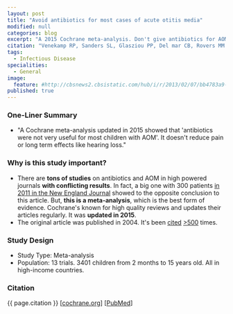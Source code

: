 ```yaml
---
layout: post
title: "Avoid antibiotics for most cases of acute otitis media"
modified: null
categories: blog
excerpt: "A 2015 Cochrane meta-analysis. Don't give antibiotics for AOM except to kids under 2 with discharge or bilateral infection."
citation: "Venekamp RP, Sanders SL, Glasziou PP, Del mar CB, Rovers MM. Antibiotics for acute otitis media in children. Cochrane Database Syst Rev. 2015;6:CD000219."
tags:
  - Infectious Disease
specialities:
  - General
image:
  feature: #http://cbsnews2.cbsistatic.com/hub/i/r/2013/02/07/bb4783a9-c444-11e2-a43e-02911869d855/thumbnail/620x350/f3967308d359dbe31e6d6f88d2f6641c/crying-baby.jpg
published: true
---
```







### One-Liner Summary

* "A Cochrane meta-analysis updated in 2015 showed that 'antibiotics were not very useful for most children with AOM'. It doesn't reduce pain or long term effects like hearing loss."

### Why is this study important?

* There are **tons of studies** on antibiotics and AOM in high powered journals **with conflicting results**. In fact, a big one with 300 patients [in 2011 in the New England Journal][NEJM] showed to the opposite conclusion to this article. But, **this is a meta-analysis**, which is the best form of evidence. Cochrane's known for high quality reviews and updates their articles regularly. It was **updated in 2015**.
* The original article was published in 2004. It's been [cited](https://scholar.google.com/scholar?cites=16813170742658441819) [>500](https://scholar.google.com/scholar?cites=13995223531602721090) times.

### Study Design

* Study Type: Meta-analysis
* Population: 13 trials. 3401 children from 2 months to 15 years old. All in high-income countries.

### Citation

{{ page.citation }} [[cochrane.org][Cochrane]] [[PubMed][PubMed]]

[Cochrane]: http://www.cochrane.org/CD000219/ARI_antibiotics-for-acute-middle-ear-infection-acute-otitis-media-in-children
[PubMed]: http://www.ncbi.nlm.nih.gov/pubmed/26099233
[NEJM]: http://www.nejm.org/doi/full/10.1056/NEJMoa0912254#t=abstract
